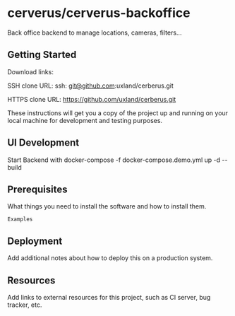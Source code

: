 # cerverus/cerverus-backoffice

Back office backend to manage locations, cameras, filters...

## Getting Started

Download links:

SSH clone URL: ssh: git@github.com:uxland/cerberus.git

HTTPS clone URL: https://github.com/uxland/cerberus.git



These instructions will get you a copy of the project up and running on your local machine for development and testing purposes.

## UI Development
Start Backend with
docker-compose -f docker-compose.demo.yml up -d --build

## Prerequisites

What things you need to install the software and how to install them.

```
Examples
```

## Deployment

Add additional notes about how to deploy this on a production system.

## Resources

Add links to external resources for this project, such as CI server, bug tracker, etc.
